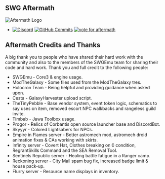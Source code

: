 ## SWG Aftermath ##

![Aftermath Logo](https://i.imgur.com/vSCnwzW.png)

* [![Discord](https://discordapp.com/api/guilds/305064511533088770/widget.png)](https://discord.gg/DNTBagP) [![GitHub Commits](https://img.shields.io/github/last-commit/SWGAftermath/Aftermath.svg?color=FF0000&style=plastic)](https://github.com/SWGAftermath/Aftermath/commits/main) [![vote for aftermath](https://img.shields.io/badge/Vote%20for%20Aftermath-Click%20Here-red?color=FF0000&style=plastic)](https://topg.org/swg-private-servers/in-486823)

## Aftermath Credits and Thanks ##

A big thank you to people who have shared their hard work with the community and also to the members of the SWGEmu team for sharing their code and hard work. Thank you and full credit to the following people:

  * SWGEmu - Core3 & engine usage.
  * ModTheGalaxy - Some files used from the ModTheGalaxy tres.
  * Holocron Team - Being helpful and providing guidance when asked upon.
  * Cesta - GalaxyHarvester upload script.
  * TheTinyPebble - Base vendor system, event token logic, schematics to say uses on item, removed escort NPC walkbacks and rangeless guild invite.
  * Timbab - Jawa Toolbox usage.
  * Progor - Relics of Corbantis open source launcher base and DiscordBot.
  * Skyyyr - Colored Lightsabers for NPCs.
  * Empire in Flames server - Better astromech mod, astromech droid animation fixes & CAs working with skirts.
  * Infinity server - Covert Hat, Clothes breaking on 0 condition, RegrantSkills Command and the SEA Removal Tool.
  * Sentinels Republic server - Healing battle fatigue in a Ranger camp.
  * Reckoning server - City Mail spam bug fix, increased badge limit & house pack-up.
  * Flurry server - Resource name displays in inventory.